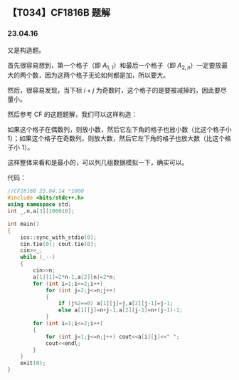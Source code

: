 <head>
    <script src="https://cdn.mathjax.org/mathjax/latest/MathJax.js?config=TeX-AMS-MML_HTMLorMML" type="text/javascript"></script>
    <script type="text/x-mathjax-config">
        MathJax.Hub.Config({
            tex2jax: {
            skipTags: ['script', 'noscript', 'style', 'textarea', 'pre'],
            inlineMath: [['$','$']]
            }
        });
    </script>
</head>

## 【T034】CF1816B 题解
### 23.04.16

又是构造题。

首先很容易想到，第一个格子（即 $A_{1,1}$）和最后一个格子（即 $A_{2,n}$）一定要放最大的两个数，因为这两个格子无论如何都是加，所以要大。

然后，很容易发现，当下标 $i+j$ 为奇数时，这个格子的是要被减掉的，因此要尽量小。 

然后参考 CF 的这题题解，我们可以这样构造：

如果这个格子在偶数列，则放小数，然后它左下角的格子也放小数（比这个格子小 $1$）；如果这个格子在奇数列，则放大数，然后它左下角的格子也放大数（比这个格子小 $1$）。

这样整体来看和是最小的，可以列几组数据模拟一下，确实可以。

代码：

```cpp
//CF1816B 23.04.14 *1000
#include <bits/stdc++.h>
using namespace std;
int _,n,a[3][100010];

int main()
{
    ios::sync_with_stdio(0);
    cin.tie(0); cout.tie(0);
    cin>>_;
    while (_--)
    {
        cin>>n;
        a[1][1]=2*n-1,a[2][n]=2*n;
        for (int i=1;i<=2;i++)
            for (int j=2;j<=n;j++)
            {
                if (j%2==0) a[1][j]=j,a[2][j-1]=j-1;
                else a[1][j]=n+j-1,a[2][j-1]=n+(j-1)-1;
            }
        for (int i=1;i<=2;i++)
        {
            for (int j=1;j<=n;j++) cout<<a[i][j]<<" ";
            cout<<endl;
        }
    }
    exit(0);
} 
```
